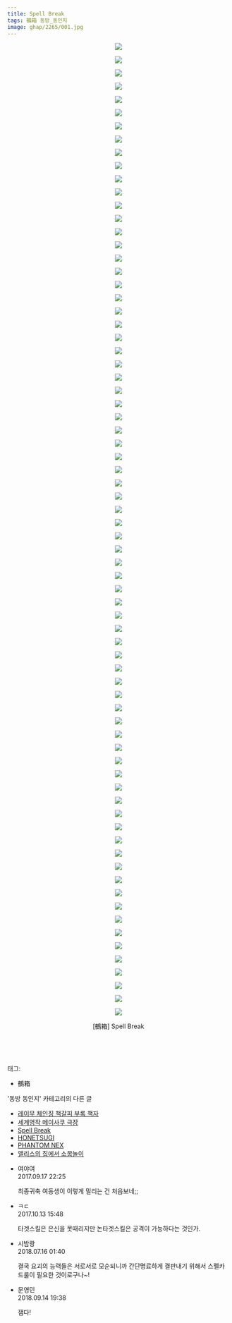 ```yaml
---
title: Spell Break
tags: 鵺箱 동방_동인지
image: ghap/2265/001.jpg
---
```

<div class="article">
<p style="text-align: center; clear: none; float: none;"><img src="{{ site.nasurl }}/ghap/2265/001.jpg"/></p>
<p style="text-align: center; clear: none; float: none;"><img src="{{ site.nasurl }}/ghap/2265/002.jpg"/></p>
<p style="text-align: center; clear: none; float: none;"><img src="{{ site.nasurl }}/ghap/2265/003.jpg"/></p>
<p style="text-align: center; clear: none; float: none;"><img src="{{ site.nasurl }}/ghap/2265/004.jpg"/></p>
<p style="text-align: center; clear: none; float: none;"><img src="{{ site.nasurl }}/ghap/2265/005.jpg"/></p>
<p style="text-align: center; clear: none; float: none;"><img src="{{ site.nasurl }}/ghap/2265/006.jpg"/></p>
<p style="text-align: center; clear: none; float: none;"><img src="{{ site.nasurl }}/ghap/2265/007.jpg"/></p>
<p style="text-align: center; clear: none; float: none;"><img src="{{ site.nasurl }}/ghap/2265/008.jpg"/></p>
<p style="text-align: center; clear: none; float: none;"><img src="{{ site.nasurl }}/ghap/2265/009.jpg"/></p>
<p style="text-align: center; clear: none; float: none;"><img src="{{ site.nasurl }}/ghap/2265/010.jpg"/></p>
<p style="text-align: center; clear: none; float: none;"><img src="{{ site.nasurl }}/ghap/2265/011.jpg"/></p>
<p style="text-align: center; clear: none; float: none;"><img src="{{ site.nasurl }}/ghap/2265/012.jpg"/></p>
<p style="text-align: center; clear: none; float: none;"><img src="{{ site.nasurl }}/ghap/2265/013.jpg"/></p>
<p style="text-align: center; clear: none; float: none;"><img src="{{ site.nasurl }}/ghap/2265/014.jpg"/></p>
<p style="text-align: center; clear: none; float: none;"><img src="{{ site.nasurl }}/ghap/2265/015.jpg"/></p>
<p style="text-align: center; clear: none; float: none;"><img src="{{ site.nasurl }}/ghap/2265/016.jpg"/></p>
<p style="text-align: center; clear: none; float: none;"><img src="{{ site.nasurl }}/ghap/2265/017.jpg"/></p>
<p style="text-align: center; clear: none; float: none;"><img src="{{ site.nasurl }}/ghap/2265/018.jpg"/></p>
<p style="text-align: center; clear: none; float: none;"><img src="{{ site.nasurl }}/ghap/2265/019.jpg"/></p>
<p style="text-align: center; clear: none; float: none;"><img src="{{ site.nasurl }}/ghap/2265/020.jpg"/></p>
<p style="text-align: center; clear: none; float: none;"><img src="{{ site.nasurl }}/ghap/2265/021.jpg"/></p>
<p style="text-align: center; clear: none; float: none;"><img src="{{ site.nasurl }}/ghap/2265/022.jpg"/></p>
<p style="text-align: center; clear: none; float: none;"><img src="{{ site.nasurl }}/ghap/2265/023.jpg"/></p>
<p style="text-align: center; clear: none; float: none;"><img src="{{ site.nasurl }}/ghap/2265/024.jpg"/></p>
<p style="text-align: center; clear: none; float: none;"><img src="{{ site.nasurl }}/ghap/2265/025.jpg"/></p>
<p style="text-align: center; clear: none; float: none;"><img src="{{ site.nasurl }}/ghap/2265/026.jpg"/></p>
<p style="text-align: center; clear: none; float: none;"><img src="{{ site.nasurl }}/ghap/2265/027.jpg"/></p>
<p style="text-align: center; clear: none; float: none;"><img src="{{ site.nasurl }}/ghap/2265/028.jpg"/></p>
<p style="text-align: center; clear: none; float: none;"><img src="{{ site.nasurl }}/ghap/2265/029.jpg"/></p>
<p style="text-align: center; clear: none; float: none;"><img src="{{ site.nasurl }}/ghap/2265/030.jpg"/></p>
<p style="text-align: center; clear: none; float: none;"><img src="{{ site.nasurl }}/ghap/2265/031.jpg"/></p>
<p style="text-align: center; clear: none; float: none;"><img src="{{ site.nasurl }}/ghap/2265/032.jpg"/></p>
<p style="text-align: center; clear: none; float: none;"><img src="{{ site.nasurl }}/ghap/2265/033.jpg"/></p>
<p style="text-align: center; clear: none; float: none;"><img src="{{ site.nasurl }}/ghap/2265/034.jpg"/></p>
<p style="text-align: center; clear: none; float: none;"><img src="{{ site.nasurl }}/ghap/2265/035.jpg"/></p>
<p style="text-align: center; clear: none; float: none;"><img src="{{ site.nasurl }}/ghap/2265/036.jpg"/></p>
<p style="text-align: center; clear: none; float: none;"><img src="{{ site.nasurl }}/ghap/2265/037.jpg"/></p>
<p style="text-align: center; clear: none; float: none;"><img src="{{ site.nasurl }}/ghap/2265/038.jpg"/></p>
<p style="text-align: center; clear: none; float: none;"><img src="{{ site.nasurl }}/ghap/2265/039.jpg"/></p>
<p style="text-align: center; clear: none; float: none;"><img src="{{ site.nasurl }}/ghap/2265/040.jpg"/></p>
<p style="text-align: center; clear: none; float: none;"><img src="{{ site.nasurl }}/ghap/2265/041.jpg"/></p>
<p style="text-align: center; clear: none; float: none;"><img src="{{ site.nasurl }}/ghap/2265/042.jpg"/></p>
<p style="text-align: center; clear: none; float: none;"><img src="{{ site.nasurl }}/ghap/2265/043.jpg"/></p>
<p style="text-align: center; clear: none; float: none;"><img src="{{ site.nasurl }}/ghap/2265/044.jpg"/></p>
<p style="text-align: center; clear: none; float: none;"><img src="{{ site.nasurl }}/ghap/2265/045.jpg"/></p>
<p style="text-align: center; clear: none; float: none;"><img src="{{ site.nasurl }}/ghap/2265/046.jpg"/></p>
<p style="text-align: center; clear: none; float: none;"><img src="{{ site.nasurl }}/ghap/2265/047.jpg"/></p>
<p style="text-align: center; clear: none; float: none;"><img src="{{ site.nasurl }}/ghap/2265/048.jpg"/></p>
<p style="text-align: center; clear: none; float: none;"><img src="{{ site.nasurl }}/ghap/2265/049.jpg"/></p>
<p style="text-align: center; clear: none; float: none;"><img src="{{ site.nasurl }}/ghap/2265/050.jpg"/></p>
<p style="text-align: center; clear: none; float: none;"><img src="{{ site.nasurl }}/ghap/2265/051.jpg"/></p>
<p style="text-align: center; clear: none; float: none;"><img src="{{ site.nasurl }}/ghap/2265/052.jpg"/></p>
<p style="text-align: center; clear: none; float: none;"><img src="{{ site.nasurl }}/ghap/2265/053.jpg"/></p>
<p style="text-align: center; clear: none; float: none;"><img src="{{ site.nasurl }}/ghap/2265/054.jpg"/></p>
<p style="text-align: center; clear: none; float: none;"><img src="{{ site.nasurl }}/ghap/2265/055.jpg"/></p>
<p style="text-align: center; clear: none; float: none;"><img src="{{ site.nasurl }}/ghap/2265/056.jpg"/></p>
<p style="text-align: center; clear: none; float: none;"><img src="{{ site.nasurl }}/ghap/2265/057.jpg"/></p>
<p style="text-align: center; clear: none; float: none;"><img src="{{ site.nasurl }}/ghap/2265/058.jpg"/></p>
<p style="text-align: center; clear: none; float: none;"><img src="{{ site.nasurl }}/ghap/2265/059.jpg"/></p>
<p style="text-align: center; clear: none; float: none;"><img src="{{ site.nasurl }}/ghap/2265/060.jpg"/></p>
<p style="text-align: center; clear: none; float: none;"><img src="{{ site.nasurl }}/ghap/2265/061.jpg"/></p>
<p style="text-align: center; clear: none; float: none;"><img src="{{ site.nasurl }}/ghap/2265/062.jpg"/></p>
<p style="text-align: center; clear: none; float: none;"><img src="{{ site.nasurl }}/ghap/2265/063.jpg"/></p>
<p style="text-align: center; clear: none; float: none;"><img src="{{ site.nasurl }}/ghap/2265/064.jpg"/></p>
<p style="text-align: center; clear: none; float: none;"><img src="{{ site.nasurl }}/ghap/2265/065.jpg"/></p>
<p style="text-align: center; clear: none; float: none;"><img src="{{ site.nasurl }}/ghap/2265/066.jpg"/></p>
<p style="text-align: center; clear: none; float: none;"><img src="{{ site.nasurl }}/ghap/2265/067.jpg"/></p>
<p style="text-align: center; clear: none; float: none;"><img src="{{ site.nasurl }}/ghap/2265/068.jpg"/></p>
<p style="text-align: center; clear: none; float: none;"><img src="{{ site.nasurl }}/ghap/2265/069.jpg"/></p>
<p style="text-align: center; clear: none; float: none;"><img src="{{ site.nasurl }}/ghap/2265/070.jpg"/></p>
<p style="text-align: center; clear: none; float: none;"><img src="{{ site.nasurl }}/ghap/2265/071.jpg"/></p>
<p style="text-align: center; clear: none; float: none;"><img src="{{ site.nasurl }}/ghap/2265/072.jpg"/></p>
<p style="text-align: center; clear: none; float: none;"><img src="{{ site.nasurl }}/ghap/2265/073.jpg"/></p>
<p style="text-align: center; clear: none; float: none;"><img src="{{ site.nasurl }}/ghap/2265/074.jpg"/></p>
<p style="text-align: center; clear: none; float: none;">[鵺箱] Spell Break</p>
<p style="text-align: center; clear: none; float: none;"><br/></p>
<p><br/></p>
</div><div class="tagTrail">
<p>태그: </p>
<ul>
<li>鵺箱</li>
</ul>
</div><div class="another">
<p>'동방 동인지' 카테고리의 다른 글</p>
<ul>
<li><a href="/2016-09-22-ghap_2267">레이무 체인징 책갈피 부록 책자</a></li>
<li><a href="/2016-09-21-ghap_2266">세계명작 메이사쿠 극장</a></li>
<li><a href="/2016-09-21-ghap_2265">Spell Break</a></li>
<li><a href="/2016-09-21-ghap_2264">HONETSUGI</a></li>
<li><a href="/2016-09-21-ghap_2263">PHANTOM NEX</a></li>
<li><a href="/2016-09-21-ghap_2262">앨리스의 집에서 소꿉놀이</a></li>
</ul>
</div><div class="cb_module cb_fluid">
<div class="cb_wrt cb_profile">
<div class="comment">
<ul>
<li class="cb_thumb_off" id="comment15084926">
<div class="cb_comment_area">
<div class="cb_info_area">
<div class="cb_section">
<span class="cb_nick_name">여야여</span>
</div>
<div class="cb_section">
<span class="cb_date">2017.09.17 22:25 </span>
</div>
</div>
<div class="cb_dsc_comment">
<p class="cb_dsc">
											최종귀축 여동생이 이렇게 밀리는 건 처음보네;;<br/>
</p>
</div>
</div></li>
<li class="cb_thumb_off" id="comment15104344">
<div class="cb_comment_area">
<div class="cb_info_area">
<div class="cb_section">
<span class="cb_nick_name">ㅋㄷ</span>
</div>
<div class="cb_section">
<span class="cb_date">2017.10.13 15:48 </span>
</div>
</div>
<div class="cb_dsc_comment">
<p class="cb_dsc">
											타겟스킬은 은신을 못때리지만 논타겟스킬은 공격이 가능하다는 것인가.
										</p>
</div>
</div></li>
<li class="cb_thumb_off" id="comment15287501">
<div class="cb_comment_area">
<div class="cb_info_area">
<div class="cb_section">
<span class="cb_nick_name">시밤쾅</span>
</div>
<div class="cb_section">
<span class="cb_date">2018.07.16 01:40 </span>
</div>
</div>
<div class="cb_dsc_comment">
<p class="cb_dsc">
											결국 요괴의 능력들은 서로서로 모순되니까 간단명료하게 결판내기 위해서 스펠카드룰이 필요한 것이로구나~!
										</p>
</div>
</div></li>
<li class="cb_thumb_off" id="comment15332733">
<div class="cb_comment_area">
<div class="cb_info_area">
<div class="cb_section">
<span class="cb_nick_name">문영민</span>
</div>
<div class="cb_section">
<span class="cb_date">2018.09.14 19:38 </span>
</div>
</div>
<div class="cb_dsc_comment">
<p class="cb_dsc">
											잼다!
										</p>
</div>
</div></li>
</ul>
</div>
</div><!-- commentList close -->
</div>